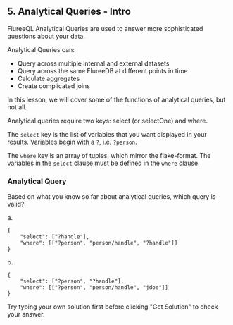 ## 5. Analytical Queries - Intro

FlureeQL Analytical Queries are used to answer more sophisticated questions about your data.

Analytical Queries can:

- Query across multiple internal and external datasets
- Query across the same FlureeDB at different points in time
- Calculate aggregates
- Create complicated joins

In this lesson, we will cover some of the functions of analytical queries, but not all. 

Analytical queries require two keys: select (or selectOne) and where. 

The `select` key is the list of variables that you want displayed in your results. Variables begin with a `?`, i.e. `?person`. 

The `where` key is an array of tuples, which mirror the flake-format. The variables in the `select` clause must be defined in the `where` clause. 

<div class="challenge">
<h3>Analytical Query</h3>
<p>Based on what you know so far about analytical queries, which query is valid?</p>
<p>a.</p>

```
{
    "select": ["?handle"],
    "where": [["?person", "person/handle", "?handle"]]
}
```

<p>b.</p>

```
{
    "select": ["?person", "?handle"],
    "where": [["?person", "person/handle", "jdoe"]]
}
```

<p>Try typing your own solution first before clicking "Get Solution" to check your answer. </p>
</div>